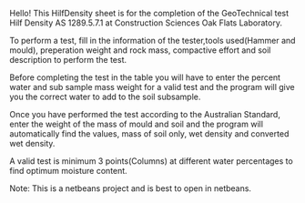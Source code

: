 Hello!
This HilfDensity sheet is for the completion of the GeoTechnical test Hilf Density AS 1289.5.7.1 at Construction Sciences Oak Flats Laboratory.

To perform a test, fill in the information of the tester,tools used(Hammer and mould), preperation weight and rock mass, compactive effort and soil description to perform the test.

Before completing the test in the table you will have to enter the percent water and sub sample mass weight for a valid test and the program will give you the correct water to add to the soil subsample.

Once you have performed the test according to the Australian Standard, enter the weight of the mass of mould and soil and the program will automatically find the values, mass of soil only, wet density and converted wet density.

A valid test is minimum 3 points(Columns) at different water percentages to find optimum moisture content.

Note: This is a netbeans project and is best to open in netbeans.

